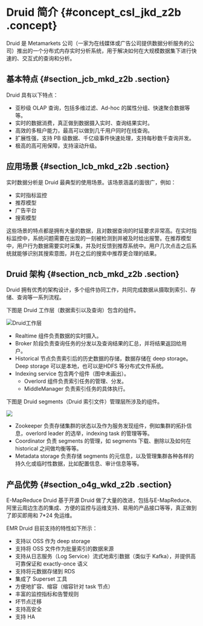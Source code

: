 # Druid 简介 {#concept_csl_jkd_z2b .concept}

Druid 是 Metamarkets 公司（一家为在线媒体或广告公司提供数据分析服务的公司）推出的一个分布式内存实时分析系统，用于解决如何在大规模数据集下进行快速的、交互式的查询和分析。

## 基本特点 {#section_jcb_mkd_z2b .section}

Druid 具有以下特点：

-   亚秒级 OLAP 查询，包括多维过滤、Ad-hoc 的属性分组、快速聚合数据等等。
-   实时的数据消费，真正做到数据摄入实时、查询结果实时。
-   高效的多租户能力，最高可以做到几千用户同时在线查询。
-   扩展性强，支持 PB 级数据、千亿级事件快速处理，支持每秒数千查询并发。
-   极高的高可用保障，支持滚动升级。

## 应用场景 {#section_lcb_mkd_z2b .section}

实时数据分析是 Druid 最典型的使用场景。该场景涵盖的面很广，例如：

-   实时指标监控
-   推荐模型
-   广告平台
-   搜索模型

这些场景的特点都是拥有大量的数据，且对数据查询的时延要求非常高。在实时指标监控中，系统问题需要在出现的一刻被检测到并被及时给出报警。在推荐模型中，用户行为数据需要实时采集，并及时反馈到推荐系统中。用户几次点击之后系统就能够识别其搜索意图，并在之后的搜索中推荐更合理的结果。

## Druid 架构 {#section_ncb_mkd_z2b .section}

Druid 拥有优秀的架构设计，多个组件协同工作，共同完成数据从摄取到索引、存储、查询等一系列流程。

下图是 Druid 工作层（数据索引以及查询）包含的组件。

![Druid工作层](http://static-aliyun-doc.oss-cn-hangzhou.aliyuncs.com/assets/img/17905/155963106010852_zh-CN.png)

-   Realtime 组件负责数据的实时摄入。
-   Broker 阶段负责查询任务的分发以及查询结果的汇总，并将结果返回给用户。
-   Historical 节点负责索引后的历史数据的存储，数据存储在 deep storage。Deep storage 可以是本地，也可以是HDFS 等分布式文件系统。
-   Indexing service 包含两个组件（图中未画出）。
    -   Overlord 组件负责索引任务的管理、分发。
    -   MiddleManager 负责索引任务的具体执行。

下图是 Druid segments（Druid 索引文件）管理层所涉及的组件。

![](http://static-aliyun-doc.oss-cn-hangzhou.aliyuncs.com/assets/img/17905/155963106010853_zh-CN.png)

-   Zookeeper 负责存储集群的状态以及作为服务发现组件，例如集群的拓扑信息，overlord leader 的选举，indexing task 的管理等等。
-   Coordinator 负责 segments 的管理，如 segments 下载、删除以及如何在 historical 之间做均衡等等。
-   Metadata storage 负责存储 segments 的元信息，以及管理集群各种各样的持久化或临时性数据，比如配置信息、审计信息等等。

## 产品优势 {#section_o4g_wkd_z2b .section}

E-MapReduce Druid 基于开源 Druid 做了大量的改进，包括与E-MapReduce、阿里云周边生态的集成、方便的监控与运维支持、易用的产品接口等等，真正做到了即买即用和 7\*24 免运维。

EMR Druid 目前支持的特性如下所示：

-   支持以 OSS 作为 deep storage
-   支持将 OSS 文件作为批量索引的数据来源
-   支持从日志服务（Log Service）流式地索引数据（类似于 Kafka），并提供高可靠保证和 exactly-once 语义
-   支持将元数据存储到 RDS
-   集成了 Superset 工具
-   方便地扩容、缩容（缩容针对 task 节点）
-   丰富的监控指标和告警规则
-   坏节点迁移
-   支持高安全
-   支持 HA

